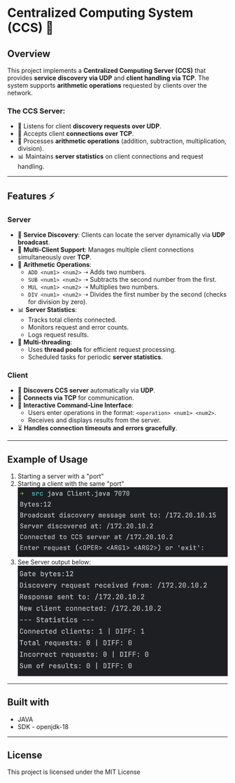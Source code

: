 # Centralized Computing System (CCS) 📡

## Overview
This project implements a **Centralized Computing Server (CCS)** that provides **service discovery via UDP** and **client handling via TCP**. The system supports **arithmetic operations** requested by clients over the network.

### **The CCS Server:**
- 📡 Listens for client **discovery requests over UDP**.
- 🔗 Accepts client **connections over TCP**.
- 🧮 Processes **arithmetic operations** (addition, subtraction, multiplication, division).
- 📊 Maintains **server statistics** on client connections and request handling.

---

## Features ⚡

### **Server**
- 📡 **Service Discovery**: Clients can locate the server dynamically via **UDP broadcast**.
- 🔗 **Multi-Client Support**: Manages multiple client connections simultaneously over **TCP**.
- 🧮 **Arithmetic Operations**:
    - `ADD <num1> <num2>` ➝ Adds two numbers.
    - `SUB <num1> <num2>` ➝ Subtracts the second number from the first.
    - `MUL <num1> <num2>` ➝ Multiplies two numbers.
    - `DIV <num1> <num2>` ➝ Divides the first number by the second (checks for division by zero).
- 📊 **Server Statistics**:
    - Tracks total clients connected.
    - Monitors request and error counts.
    - Logs request results.
- 🧵 **Multi-threading**:
    - Uses **thread pools** for efficient request processing.
    - Scheduled tasks for periodic **server statistics**.

### **Client**
- 📡 **Discovers CCS server** automatically via **UDP**.
- 🔗 **Connects via TCP** for communication.
- 📝 **Interactive Command-Line Interface**:
    - Users enter operations in the format: `<operation> <num1> <num2>`.
    - Receives and displays results from the server.
- ⏳ **Handles connection timeouts and errors gracefully**.

---

## **Example of Usage**
1. Starting a server with a "port"
2. Starting a client with the same "port"
![Example of Starting](SKJ_s31722_ENG_project2/SKJ_s31722_ENG_project2/screensOfUsage/ClientStart.png)
3. See Server output below:
![Example of response from server](SKJ_s31722_ENG_project2/SKJ_s31722_ENG_project2/screensOfUsage/ServerOutput.png)
---

## **Built with**
* JAVA
* SDK - openjdk-18
---
## License
This project is licensed under the MIT License
